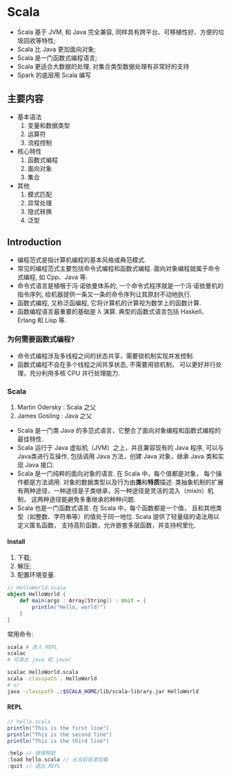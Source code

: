 # Scala

- Scala 基于 JVM, 和 Java 完全兼容, 同样具有跨平台、可移植性好、方便的垃圾回收等特性;
- Scala 比 Java 更加面向对象;
- Scala 是一门函数式编程语言;
- Scala 更适合大数据的处理, 对集合类型数据处理有非常好的支持
- Spark 的底层用 Scala 编写

## 主要内容

- 基本语法
    1. 变量和数据类型
    2. 运算符
    3. 流程控制
- 核心特性
    1. 函数式编程
    2. 面向对象
    3. 集合
- 其他
    1. 模式匹配
    2. 异常处理
    3. 隐式转换
    4. 泛型

## Introduction

- 编程范式是指计算机编程的基本风格或典范模式.
- 常见的编程范式主要包括命令式编程和函数式编程.
面向对象编程就属于命令式编程, 如 Cpp、Java 等.
- 命令式语言是植根于冯·诺依曼体系的, 一个命令式程序就是一个冯·诺依曼机的指令序列,
给机器提供一条又一条的命令序列让其原封不动地执行.
- 函数式编程, 又称泛函编程, 它将计算机的计算视为数学上的函数计算.
- 函数编程语言最重要的基础是 λ 演算. 典型的函数式语言包括 Haskell、Erlang 和 Lisp 等.

### 为何需要函数式编程?

- 命令式编程涉及多线程之间的状态共享，需要锁机制实现并发控制.
- 函数式编程不会在多个线程之间共享状态, 不需要用锁机制，
可以更好并行处理，充分利用多核 CPU 并行处理能力.

### Scala

1. Martin Odersky : Scala 之父
2. James Gosling : Java 之父

- Scala 是一门类 Java 的多范式语言，它整合了面向对象编程和函数式编程的最佳特性. 
- Scala 运行于 Java 虚拟机（JVM）之上，并且兼容现有的 Java 程序, 可以与Java类进行互操作,
包括调用 Java 方法，创建 Java 对象，继承 Java 类和实现 Java 接口.
- Scala 是一门纯粹的面向对象的语言. 在 Scala 中，每个值都是对象，
每个操作都是方法调用. 对象的数据类型以及行为由**类**和**特质**描述. 
类抽象机制的扩展有两种途径，一种途径是子类继承，另一种途径是灵活的混入（mixin）机制，
这两种途径能避免多重继承的种种问题.
- Scala 也是一门函数式语言. 在 Scala 中，每个函数都是一个值， 且和其他类型（如整数、字符串等）的值处于同一地位. 
Scala 提供了轻量级的语法用以定义匿名函数， 支持高阶函数，允许嵌套多层函数，并支持柯里化.

#### Install

1. 下载;
2. 解压;
3. 配置环境变量.

```scala 
// HelloWorld.scala
object HelloWorld {
    def main(args : Array[String]) : Unit = {
        println("Hello, world!")
    }
}
```

常用命令:

```bash
scala # 进入 REPL
scalac
# 可类比 java 和 javac

scalac HelloWorld.scala
scala -classpath . HelloWorld
# or
java -classpath .:$SCALA_HOME/lib/scala-library.jar HelloWorld
```

#### REPL

```scala 
// hello.scala
println("This is the first line")
println("This is the second line")
println("This is the third line")
```

```scala
:help // 获得帮助
:load hello.scala // 从当前目录加载
:quit // 退出 REPL
```
